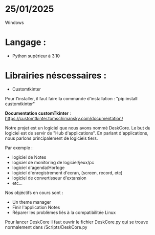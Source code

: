 # 25/01/2025
Windows


# Langage :
- Python supérieur à 3.10

# Librairies néscessaires :
- Customtkinter

Pour l'installer, il faut faire la commande d'installation : "pip install customtkinter"

__Documentation customTkinter__ : https://customtkinter.tomschimansky.com/documentation/


Notre projet est un logiciel que nous avons nommé DeskCore. Le but du logiciel est de servir de "Hub d'applications". En parlant d'applications, nous parlons principalement de logiciels tiers.

Par exemple : 
- logiciel de Notes
- logiciel de monitoring de logiciel/jeux/pc
- logiciel d'agenda/Horloge
- logiciel d'enregistrement d'ecran, (screen, record, etc)
- logiciel de convertisseur d'extansion
- etc...

Nos objéctifs en cours sont :
- Un theme manager
- Finir l'application Notes
- Réparer les problèmes liés à la compatibilitée Linux

Pour lancer DeskCore il faut ouvrir le fichier DeskCore.py qui se trouve normalement dans /Scripts/DeskCore.py